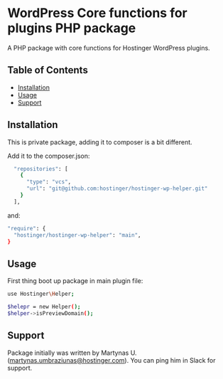 # WordPress Core functions for plugins PHP package

A PHP package with core functions for Hostinger WordPress plugins.

## Table of Contents

- [Installation](#installation)
- [Usage](#usage)
- [Support](#support)

## Installation

This is private package, adding it to composer is a bit different.

Add it to the composer.json:
```sh
  "repositories": [
    {
      "type": "vcs",
      "url": "git@github.com:hostinger/hostinger-wp-helper.git"
    }
  ],
```

and:
```sh
"require": {
  "hostinger/hostinger-wp-helper": "main",
}
```

## Usage

First thing boot up package in main plugin file:

```sh
use Hostinger\Helper;

$helepr = new Helper();
$helper->isPreviewDomain();
```

## Support

Package initially was written by Martynas U. (martynas.umbraziunas@hostinger.com). You can ping him in Slack for support.
